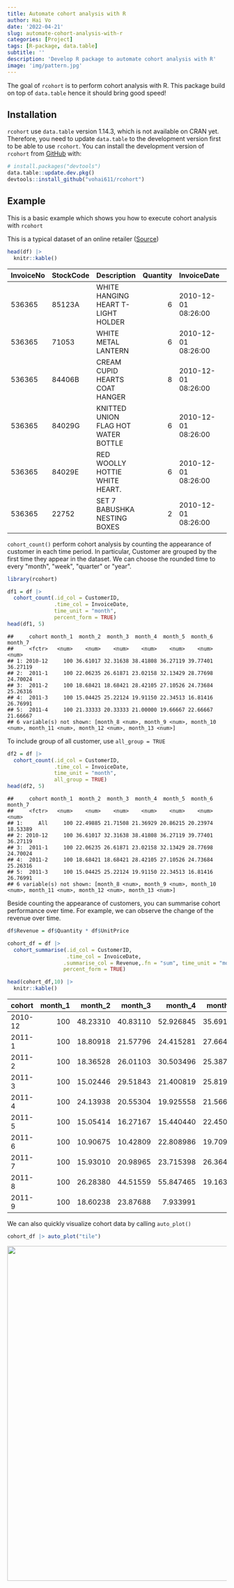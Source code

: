 ```yaml
---
title: Automate cohort analysis with R
author: Hai Vo
date: '2022-04-21'
slug: automate-cohort-analysis-with-r
categories: [Project]
tags: [R-package, data.table]
subtitle: ''
description: 'Develop R package to automate cohort analysis with R'
image: 'img/pattern.jpg'
---
```


The goal of `rcohort` is to perform cohort analysis with R. This package build on top of `data.table` hence it should bring good speed!

## Installation

`rcohort` use `data.table` version 1.14.3, which is not available on CRAN yet. Therefore, you need to update `data.table` to the development version first to be able to use `rcohort`.
You can install the development version of `rcohort` from [GitHub](https://github.com/vohai611/rcohort) with:

``` r
# install.packages("devtools")
data.table::update.dev.pkg()
devtools::install_github("vohai611/rcohort")
```

## Example

This is a basic example which shows you how to execute cohort analysis with `rcohort`



This is a typical dataset of an online retailer ([Source](https://archive.ics.uci.edu/ml/datasets/Online+Retail#))


```r
head(df) |>
  knitr::kable()
```



|InvoiceNo |StockCode |Description                         | Quantity|InvoiceDate         | UnitPrice| CustomerID|Country        |
|:---------|:---------|:-----------------------------------|--------:|:-------------------|---------:|----------:|:--------------|
|536365    |85123A    |WHITE HANGING HEART T-LIGHT HOLDER  |        6|2010-12-01 08:26:00 |      2.55|      17850|United Kingdom |
|536365    |71053     |WHITE METAL LANTERN                 |        6|2010-12-01 08:26:00 |      3.39|      17850|United Kingdom |
|536365    |84406B    |CREAM CUPID HEARTS COAT HANGER      |        8|2010-12-01 08:26:00 |      2.75|      17850|United Kingdom |
|536365    |84029G    |KNITTED UNION FLAG HOT WATER BOTTLE |        6|2010-12-01 08:26:00 |      3.39|      17850|United Kingdom |
|536365    |84029E    |RED WOOLLY HOTTIE WHITE HEART.      |        6|2010-12-01 08:26:00 |      3.39|      17850|United Kingdom |
|536365    |22752     |SET 7 BABUSHKA NESTING BOXES        |        2|2010-12-01 08:26:00 |      7.65|      17850|United Kingdom |

`cohort_count()` perform cohort analysis by counting the appearance of customer in each time period. In particular, Customer are grouped by the first time they appear in the dataset. We can choose the rounded time to every  "month", "week", "quarter" or "year". 


```r
library(rcohort)

df1 = df |>
  cohort_count(.id_col = CustomerID,
               .time_col = InvoiceDate,
               time_unit = "month",
               percent_form = TRUE)
head(df1, 5)
```

```
##     cohort month_1  month_2  month_3  month_4  month_5  month_6  month_7
##     <fctr>   <num>    <num>    <num>    <num>    <num>    <num>    <num>
## 1: 2010-12     100 36.61017 32.31638 38.41808 36.27119 39.77401 36.27119
## 2:  2011-1     100 22.06235 26.61871 23.02158 32.13429 28.77698 24.70024
## 3:  2011-2     100 18.68421 18.68421 28.42105 27.10526 24.73684 25.26316
## 4:  2011-3     100 15.04425 25.22124 19.91150 22.34513 16.81416 26.76991
## 5:  2011-4     100 21.33333 20.33333 21.00000 19.66667 22.66667 21.66667
## 6 variable(s) not shown: [month_8 <num>, month_9 <num>, month_10 <num>, month_11 <num>, month_12 <num>, month_13 <num>]
```

To include group of all customer, use `all_group = TRUE`


```r
df2 = df |>
  cohort_count(.id_col = CustomerID,
               .time_col = InvoiceDate,
               time_unit = "month",
               all_group = TRUE)
head(df2, 5)
```

```
##     cohort month_1  month_2  month_3  month_4  month_5  month_6  month_7
##     <fctr>   <num>    <num>    <num>    <num>    <num>    <num>    <num>
## 1:     All     100 22.49885 21.71508 21.36929 20.86215 20.23974 18.53389
## 2: 2010-12     100 36.61017 32.31638 38.41808 36.27119 39.77401 36.27119
## 3:  2011-1     100 22.06235 26.61871 23.02158 32.13429 28.77698 24.70024
## 4:  2011-2     100 18.68421 18.68421 28.42105 27.10526 24.73684 25.26316
## 5:  2011-3     100 15.04425 25.22124 19.91150 22.34513 16.81416 26.76991
## 6 variable(s) not shown: [month_8 <num>, month_9 <num>, month_10 <num>, month_11 <num>, month_12 <num>, month_13 <num>]
```

Beside counting the appearance of customers, you can summarise cohort performance over time. For example, we can observe the change of the revenue over time.



```r
df$Revenue = df$Quantity * df$UnitPrice

cohort_df = df |> 
  cohort_summarise(.id_col = CustomerID,
                   .time_col = InvoiceDate,
                  .summarise_col = Revenue,.fn = "sum", time_unit = "month",
                  percent_form = TRUE) 

head(cohort_df,10) |>
  knitr::kable()
```



|cohort  | month_1|  month_2|  month_3|   month_4|  month_5|   month_6|   month_7|   month_8|  month_9| month_10|  month_11|  month_12| month_13|
|:-------|-------:|--------:|--------:|---------:|--------:|---------:|---------:|---------:|--------:|--------:|---------:|---------:|--------:|
|2010-12 |     100| 48.23310| 40.83110| 52.926845| 35.69106| 58.777604| 54.855071|  54.26513| 57.92582| 82.55669| 79.634983| 89.713834| 32.44257|
|2011-1  |     100| 18.80918| 21.57796| 24.415281| 27.66441| 28.847769| 23.910519|  24.79123| 24.56407| 38.13134| 42.250680|  9.025974|       NA|
|2011-2  |     100| 18.36528| 26.01103| 30.503496| 25.38724| 21.640813| 31.431630|  39.49033| 35.01918| 40.98179|  6.702973|        NA|       NA|
|2011-3  |     100| 15.02446| 29.51843| 21.400819| 25.81963| 20.003408| 32.448395|  35.49956| 35.62045|  6.43176|        NA|        NA|       NA|
|2011-4  |     100| 24.13938| 20.55304| 19.925558| 21.56698| 24.756930| 23.496951|  28.05360|  5.20451|       NA|        NA|        NA|       NA|
|2011-5  |     100| 15.05414| 16.27167| 15.440440| 22.45046| 26.571793| 26.842784| 144.43680|       NA|       NA|        NA|        NA|       NA|
|2011-6  |     100| 10.90675| 10.42809| 22.808986| 19.70971| 31.536260|  6.060978|        NA|       NA|       NA|        NA|        NA|       NA|
|2011-7  |     100| 15.93010| 20.98965| 23.715398| 26.36460|  8.204651|        NA|        NA|       NA|       NA|        NA|        NA|       NA|
|2011-8  |     100| 26.28380| 44.51559| 55.847465| 19.16388|        NA|        NA|        NA|       NA|       NA|        NA|        NA|       NA|
|2011-9  |     100| 18.60238| 23.87688|  7.933991|       NA|        NA|        NA|        NA|       NA|       NA|        NA|        NA|       NA|

We can also quickly visualize cohort data by calling `auto_plot()`


```r
cohort_df |> auto_plot("tile")
```

<img src="{{< blogdown/postref >}}index_files/figure-html/unnamed-chunk-5-1.png" width="768" />

